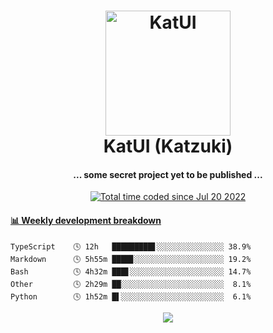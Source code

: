 <h1 align="center">
  <img src="https://kokecacao.me/static/img/katzuki.png" alt="KatUI" width="200">
  <br>KatUI (Katzuki)<br>
</h1>

<h4 align="center">... some secret project yet to be published ...</h4>

<p align="center">
  <a href="https://wakatime.com/@5d39136d-911d-4ceb-9dae-178d9dbef0cd"><img src="https://wakatime.com/badge/user/5d39136d-911d-4ceb-9dae-178d9dbef0cd.svg" alt="Total time coded since Jul 20 2022" /></a>
</p>

<!-- waka-box start -->
#### <a href="https://gist.github.com/5db7183a9e07f1193716cb2b94e5d0e1" target="_blank">📊 Weekly development breakdown</a>
```text
TypeScript    🕓 12h   █████████▋░░░░░░░░░░░░░░░ 38.9%
Markdown      🕓 5h55m ████▊░░░░░░░░░░░░░░░░░░░░ 19.2%
Bash          🕓 4h32m ███▋░░░░░░░░░░░░░░░░░░░░░ 14.7%
Other         🕓 2h29m ██░░░░░░░░░░░░░░░░░░░░░░░  8.1%
Python        🕓 1h52m █▌░░░░░░░░░░░░░░░░░░░░░░░  6.1%
```
<!-- Powered by https://github.com/YouEclipse/waka-box-go . -->
<!-- waka-box end -->

<p align="center">
  <img src="https://count.getloli.com/get/@:koke_cacao?theme=rule34">
</p>
